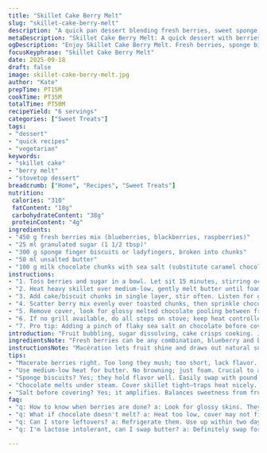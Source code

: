 ```yaml
---
title: "Skillet Cake Berry Melt"
slug: "skillet-cake-berry-melt"
description: "A quick pan dessert blending fresh berries, sweet sponge, melted caramel-chocolate pieces. Uses blueberries and blackberries, swapped vanilla pound cake for sponge finger biscuits, and caramel chocolate for milk chocolate chunks with a pinch of sea salt. Quick maceration softens fruit releasing juices. Pan-fried sponge crisps gently, butter browns golden. Covered to melt chocolate, fruit softens without mush. No oven needed, relies on grill or stovetop skillet. Perfect when the chocolate shines molten, berries burst with tang. Comes together in around 45 minutes. Six servings, vegetarian, nut-free, lactose-optional. Balance textures and keep heat low to avoid burnt crumbs."
metaDescription: "Skillet Cake Berry Melt: A quick dessert with berries, sponge, and melted chocolate. Rustic flavors, simple technique."
ogDescription: "Enjoy Skillet Cake Berry Melt. Fresh berries, sponge biscuits, and gooey chocolate come together for a quick dessert."
focusKeyphrase: "Skillet Cake Berry Melt"
date: 2025-09-18
draft: false
image: skillet-cake-berry-melt.jpg
author: "Kate"
prepTime: PT15M
cookTime: PT35M
totalTime: PT50M
recipeYield: "6 servings"
categories: ["Sweet Treats"]
tags:
- "dessert"
- "quick recipes"
- "vegetarian"
keywords:
- "skillet cake"
- "berry melt"
- "stovetop dessert"
breadcrumb: ["Home", "Recipes", "Sweet Treats"]
nutrition: 
 calories: "310"
 fatContent: "18g"
 carbohydrateContent: "38g"
 proteinContent: "4g"
ingredients:
- "450 g fresh berries mix (blueberries, blackberries, raspberries)"
- "25 ml granulated sugar (1 1/2 tbsp)"
- "300 g sponge finger biscuits or ladyfingers, broken into chunks"
- "50 ml unsalted butter"
- "100 g milk chocolate chunks with sea salt (substitute caramel chocolate bars)"
instructions:
- "1. Toss berries and sugar in a bowl. Let sit 15 minutes, stirring occasionally, so juices mingle but berries hold shape; avoid turning into jam. Look for glossy, syrupy liquid pooling at the bottom."
- "2. Heat heavy skillet over medium-low, gently melt butter until foaming starts but no browning yet; this is crucial to avoid bitterness."
- "3. Add cake/biscuit chunks in single layer, stir often. Listen for gentle sizzle, edges crisping and turning golden. No black spots. About 8-10 minutes. Remove skillet from heat once cubes firm outside but still tender inside."
- "4. Scatter berry mix evenly over toasted chunks, then sprinkle chocolate pieces on top. Cover skillet tightly with foil or lid to trap heat and steam. Wait 6-7 minutes for chocolate to melt and berries to soften further."
- "5. Remove cover, look for glossy melted chocolate pooling between fruit and cake. Berries should be juicy but hold shape, cake edges crisp. Serve warm directly from pan with spoon."
- "6. If no grill available, do all steps on stove; keep heat controlled, use thick skillet to prevent hot spots. Watch closely; burnt crumbs ruin flavor. Butter can be swapped for coconut oil if lactose intolerant."
- "7. Pro tip: Adding a pinch of flaky sea salt on chocolate before covering boosts flavor contrast."
introduction: "Fruit bubbling, sugar dissolving, cake crisps cooking. Juices pooling between sugar-dusted berries, gentle hiss as butter browns. Chocolate chunks melting slowly, glossy and gooey. Not complicated, but precision matters. Macerate fruit just right—too long and it’s mush; too short and it’s bland. Toast cake chunks to bring texture contrast, avoid burnt edges with low heat and constant attention. Covering the pan traps steam, melts chocolate perfectly without drying berries out. Skillet method wins over oven for speed and rustic appeal. No fancy gear needed. Adapt with what’s on hand. Cook smells like toasted butter, fruity warmth. Watch colors, listen for the crackling, then dig in hot."
ingredientsNote: "Fresh berries can be any combination, blueberry and blackberry hold up better under heat than strawberries which become too mushy. Adjust sugar depending on berry ripeness—overly sweet fruit may need less. Sponge finger biscuits make an easy substitute for firm pound cake; they crisp quickly and soak flavors beautifully. Butter is best unsalted for control; coconut oil can be used for a dairy-free version but watch flavor changes. Milk chocolate chunks with a bit of salt add depth; caramel chocolates are tasty but melt faster and can be sweeter. Sea salt sprinkled before melting adds a savory contrast that intensifies chocolate notes. Keep ingredients at room temp to ensure even cooking and melting."
instructionsNote: "Macération lets fruit shine and draws out natural sugars; don't rush it. Look for slightly softened berries with a glossy syrup pooling—sweet, not jammy. Temperature control is key when browning cake cubes; medium-low heat and constant stirring prevent burning which turns bitter fast. The cake edges should crisp but remain tender inside for best mouthfeel. Using a heavy skillet or cast iron ensures even heat distribution. Covering traps humidity and heat, melts chocolate without drying fruit or cake. Five to seven minutes is enough; watch for melted chocolate pooling and fruit softening. Remove from heat immediately to avoid overcooking. Salt in chocolate step wakes flavors up, a pro trick. Keep a close watch throughout; timing is flexible but visual and tactile cues don't lie."
tips:
- "Macerate berries right. Too long they mush; too short, lack flavor. Watch for glossiness, syrup pooling—that’s when they shine. Opt for blueberries and blackberries; stay firm under heat."
- "Use medium-low heat for butter. No browning; just foam. Crucial to avoid burn. Keep stirring. Test edges for golden either side. Crisp without the char risk."
- "Sponge biscuits? Yes; they hold flavor well. Easily swap with pound cake. Broken pieces crisp up nicely. If they soak too fast, risk mush. Timing is key."
- "Chocolate melts under steam. Cover skillet tight—traps heat nicely. Wait six minutes. Open to check chocolate melt. Juices should be pooling, but berries intact."
- "Salt before covering? Yes; it amplifies. Balances sweetness from fruit. Adds depth to chocolate flavor. Sprinkle it lightly, and elevate the overall experience."
faq:
- "q: How to know when berries are done? a: Look for glossy skins. They should be juicy, releasing syrup. Not too soft; that’s the goal. Keep stirring the pot."
- "q: What if chocolate doesn't melt? a: Heat too low, cover may not fit tightly. Increase heat slightly next time. Test lid seal. Water's steam helps in melting."
- "q: Can I store leftovers? a: Refrigerate them. Use up within two days. Reheat on stovetop. Adding touch more butter helps with moisture loss."
- "q: I'm lactose intolerant, can I swap butter? a: Definitely swap for coconut oil. Use less if very oily. Follow same steps but watch for flavor tweaks."

---
```

